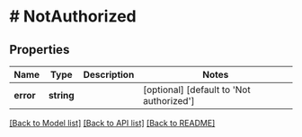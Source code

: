 # # NotAuthorized

## Properties

Name | Type | Description | Notes
------------ | ------------- | ------------- | -------------
**error** | **string** |  | [optional] [default to 'Not authorized']

[[Back to Model list]](../../README.md#models) [[Back to API list]](../../README.md#endpoints) [[Back to README]](../../README.md)
